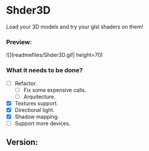# Shder3D
Load your 3D models and try your glsl shaders on them!


### Preview:
![](readmefiles/Shder3D.gif| height=70)

### What it needs to be done? 
- [ ] Refactor.
   - [ ] Fix some expensive calls.
   - [ ] Arquitecture.
- [x] Textures support.
- [x] Directional light.
- [X] Shadow mapping.
- [ ] Support more devices.

## Version:

